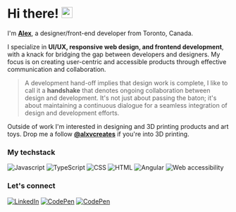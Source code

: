 # Hi there! <img src="https://emojis.slackmojis.com/emojis/images/1536351075/4594/blob-wave.gif" width="25"/>

I'm [**Alex**](https://demo.alxv.dev), a designer/front-end developer from Toronto, Canada.

I specialize in **UI/UX, responsive web design, and frontend development**, with a knack for bridging the gap between developers and designers. My focus is on creating user-centric and accessible products through effective communication and collaboration.

>A development hand-off implies that design work is complete, I like to call it a **handshake** that denotes ongoing collaboration between design and development. It's not just about passing the baton; it's about maintaining a continuous dialogue for a seamless integration of design and development efforts.

Outside of work I'm interested in designing and 3D printing products and art toys. Drop me a follow [**@alxvcreates**](https://www.tiktok.com/@alxvcreates) if you're into 3D printing.

### My techstack  
![Javascript](https://img.shields.io/badge/javascript-%23F7DF1E?style=for-the-badge&logo=JavaScript&logoColor=black)
![TypeScript](https://img.shields.io/badge/typescript-%233178C6?style=for-the-badge&logo=TypeScript&logoColor=white)
![CSS](https://img.shields.io/badge/CSS-%23F43059?style=for-the-badge&logo=CSS%20Wizardry&logoColor=white)
![HTML](https://img.shields.io/badge/HTML-%23E34F26?style=for-the-badge&logo=HTML5&logoColor=white)
![Angular](https://img.shields.io/badge/Angular-%23DD1100?style=for-the-badge&logo=Angular&logoColor=white)
![Web accessibility](https://img.shields.io/badge/Accessibility-%230000FF?style=for-the-badge)

### Let's connect
[<img alt="LinkedIn" src="https://img.shields.io/badge/LinkedIn-%230E76A8.svg?&style=for-the-badge&logo=LinkedIn&logoColor=white" />](https://linkedin.com/in/avong)
[<img alt="CodePen" src="https://img.shields.io/badge/Codepen-%233793EF?style=for-the-badge&logo=CodePen&logoColor=white" />](https://codepen.io/alxvtoronto)
[<img alt="CodePen" src="https://img.shields.io/badge/Dribbble-%23EA4C89?style=for-the-badge&logo=Dribbble&logoColor=white" />](https://dribbble.com/alxv)

